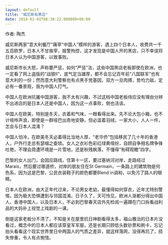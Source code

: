 ```yaml
---
layout: default
title: "威尼斯有黑店"
date: 2018-02-01T08:38:22.000000+08:00
---
```


作者: 陶杰

威尼斯两家“意大利餐厅”痛宰“中国人”模样的游客，遇上四个日本人，收费共一千五百欧罗，日本人不甘挨宰，报警拘控，这才发现是中国人开的黑店，只不幸误将日本人认为中国游客，以致事败。

威尼斯市长大怒，声称要严惩，如何“严惩”法，这些中国黑店老板即使在欧洲，也一定看了网上盗版的“战狼II”，底气定当雄厚，都不会忘记百年前“八国联军”也有意大利的一份；然而意大利警察也有点黑手党基因，双方一旦肉搏，势均力敌，定必有一番景观，我为中国人打气。

中国人在欧洲坑屠中国游客，我不太有兴趣，不过这档中国老板侍应没有理由分辨不出进店的是日本人还是中国人，因为这一点事败，倒也活该。

中国人在欧美，特别是冬天，衣着和气味，一眼看得出来。先不论大包小箱，也不计喧哗声浪，即使是一群哑巴出奇地安静，但必滥着羽绒，一家大小，人人一件，怎会与日本人混淆？

中国人怕冷，在欧美冬天必着得比当地人厚，“老华侨”包括移民了几十年的香港人，户外行走总有瑟缩之委琐。女人之衣衫色彩红绿黄喧纷，自顾自争相名牌争锋吐艳，不理会周遭环境是一片雪地，还是秋残枫落，不懂得“有碍观瞻”四字。

巴黎的女人出门，会因应路线，住第十一区，要过塞纳河对岸，走路经过Marais，然后要过哪道桥，对岸的朋友住在St Germain，一条路上的建筑物是何色系，因为这是巴黎，公民衣装鞋子的颜色都要Blend in调和，以免污了路人的眼睛。

日本人在欧洲，由大正年代过来，不论男女老幼，最懂得如何穿衣，近年尤特别警惕，因为极大恐惧遭到与邻国混淆。日子久了，天可怜见，欧洲人渐都分得出中国人、香港中国人，以及日本人，不必到巴黎春天店外先检阅一遍蹲在门口拆看战利品的大妈补上视觉上戏剧的一课。

倒是这家老板分不清了，不知是关在屋里抗日神剧看得太多，福山雅治的日本片没看过，概念中的日本人都应该穿皇军军服，还是长期只顾低头数钞票和刷卡，忘记抬头看看这个现实世界里日中两国人的气质之差异，就这样落网，没得再坑了，损失惨重，令人有点惋惜。

